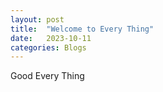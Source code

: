 ```yaml
---
layout: post
title:  "Welcome to Every Thing"
date:   2023-10-11
categories: Blogs
---
```


Good Every Thing